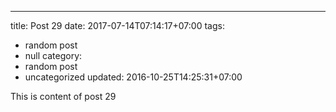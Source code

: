 ---
title: Post 29
date: 2017-07-14T07:14:17+07:00
tags:
  - random post
  - null
category:
  - random post
  - uncategorized
updated: 2016-10-25T14:25:31+07:00

This is content of post 29